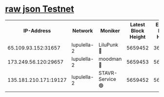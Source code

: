 [raw json Testnet](https://rpc-check.jaclalt.stavr.tech/jaclalt/rpc-jaclalt-result.json)
=

<table><tr><th>IP-Address</th><th>Network</th><th>Moniker</th><th>Latest Block Height</th><th>Earliest Block Height</th><th>Catching Up</th><th>Tx Index</th><th>Voting Power</th><th>Scan Time</th></tr><tr><td>65.109.93.152:31657</td><td>lupulella-2</td><td>LiluPunk 🔴</td><td>5659452</td><td>3688866</td><td>False</td><td>on</td><td>685033</td><td>2023-12-10T18:45:32.917973756UTC</td></tr><tr><td>173.249.56.120:29657</td><td>lupulella-2</td><td>moodman 🔴</td><td>5659453</td><td>5631101</td><td>False</td><td>off</td><td>769094</td><td>2023-12-10T18:45:39.458355306UTC</td></tr><tr><td>135.181.210.171:19127</td><td>lupulella-2</td><td>STAVR-Service 🟢</td><td>5659452</td><td>5656501</td><td>False</td><td>on</td><td>0</td><td>2023-12-10T18:45:32.584379208UTC</td></tr></table>
